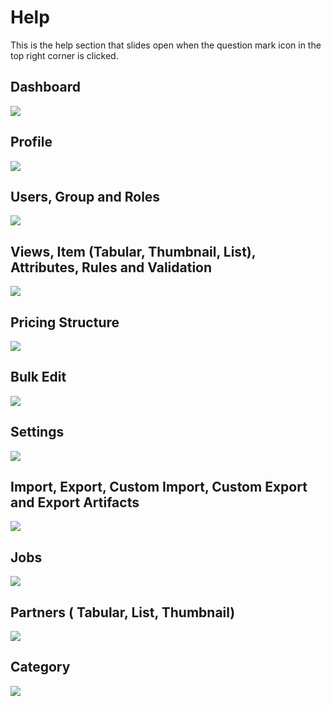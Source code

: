 # Help

This is the help section that slides open when the question mark icon in the top right corner is clicked.

## Dashboard

![](../../.gitbook/assets/help-dashboard.png)

## Profile

![](../../.gitbook/assets/help-profile.png)

## Users, Group and Roles

![](../../.gitbook/assets/help-user-group-riles.png)

## Views, Item \(Tabular, Thumbnail, List\), Attributes, Rules and Validation

![](../../.gitbook/assets/help-view.png)

## Pricing Structure

![](../../.gitbook/assets/help-pricing-structure.png)

## Bulk Edit

![](../../.gitbook/assets/help-bulk-edit.png)

## Settings

![](../../.gitbook/assets/help-settings%20%281%29.png)

## Import, Export, Custom Import, Custom Export and Export Artifacts

![](../../.gitbook/assets/help-import-export.png)

## Jobs

![](../../.gitbook/assets/help-jobs.png)

## Partners \( Tabular, List, Thumbnail\)

![](../../.gitbook/assets/help-partner.png)

## Category

![](../../.gitbook/assets/help-category.png)

